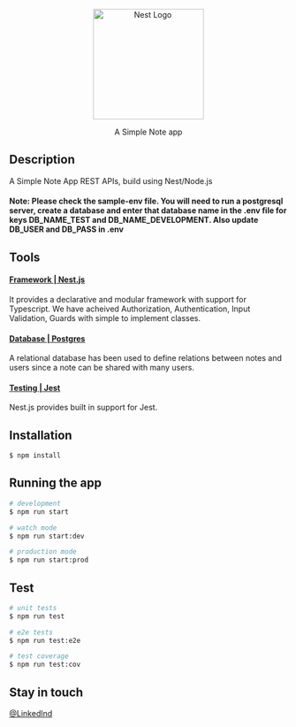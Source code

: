 <p align="center">
  <a href="http://nestjs.com/" target="blank"><img src="https://nestjs.com/img/logo-small.svg" width="200" alt="Nest Logo" /></a>
</p>

[circleci-image]: https://img.shields.io/circleci/build/github/nestjs/nest/master?token=abc123def456
[circleci-url]: https://circleci.com/gh/nestjs/nest

  <p align="center">A Simple Note app</p>
    
  <!--[![Backers on Open Collective](https://opencollective.com/nest/backers/badge.svg)](https://opencollective.com/nest#backer)
  [![Sponsors on Open Collective](https://opencollective.com/nest/sponsors/badge.svg)](https://opencollective.com/nest#sponsor)-->

## Description

A Simple Note App REST APIs, build using Nest/Node.js 

#### Note: Please check the sample-env file. You will need to run a postgresql server, create a database and enter that database name in the .env file for keys DB_NAME_TEST and DB_NAME_DEVELOPMENT. Also update DB_USER and DB_PASS in .env

## Tools

#### <ins> Framework | Nest.js </ins>

It provides a declarative and modular framework with support for Typescript. 
We have acheived Authorization, Authentication, Input Validation, Guards with simple to implement classes.

#### <ins> Database |  Postgres </ins>

A relational database has been used to define relations between notes and users since a note can be shared with many users.

#### <ins> Testing | Jest </ins>

Nest.js provides built in support for Jest.


## Installation

```bash
$ npm install
```

## Running the app

```bash
# development
$ npm run start

# watch mode
$ npm run start:dev

# production mode
$ npm run start:prod
```

## Test

```bash
# unit tests
$ npm run test

# e2e tests
$ npm run test:e2e

# test coverage
$ npm run test:cov
```


## Stay in touch

[@LinkedInd](https://www.linkedin.com/in/dhiren-chugh-65558417b/)




